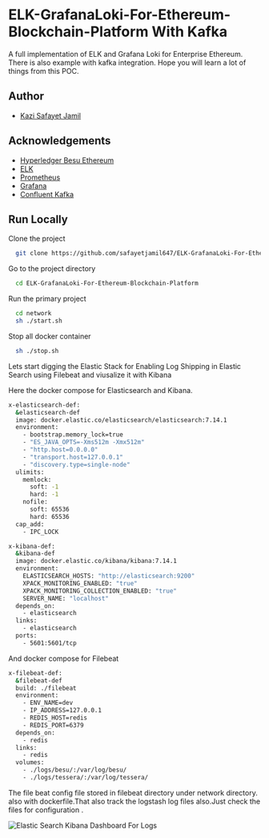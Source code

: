 
# ELK-GrafanaLoki-For-Ethereum-Blockchain-Platform With Kafka

A full implementation of ELK and Grafana Loki for Enterprise Ethereum. There is also example with kafka integration. Hope you will learn a lot of things from this POC.  


## Author

- [Kazi Safayet Jamil](https://www.github.com/safayetjamil647)


## Acknowledgements

 - [Hyperledger Besu Ethereum](https://besu.hyperledger.org/en/stable/)
 - [ELK](https://www.elastic.co/what-is/elk-stack)
 - [Prometheus](https://prometheus.io/)
  - [Grafana](https://grafana.com/)
 - [Confluent Kafka](https://www.confluent.io/)

## Run Locally

Clone the project

```bash
  git clone https://github.com/safayetjamil647/ELK-GrafanaLoki-For-Ethereum-Blockchain-Platform
```
Go to the project directory

```bash
  cd ELK-GrafanaLoki-For-Ethereum-Blockchain-Platform
```

Run the primary project

```bash
  cd network
  sh ./start.sh
```

Stop all docker container

```bash
  sh ./stop.sh
```

Lets start digging the Elastic Stack for Enabling Log Shipping in Elastic Search using Filebeat and viusalize it with Kibana

Here the docker compose for Elasticsearch and Kibana.
```bash
x-elasticsearch-def:
  &elasticsearch-def
  image: docker.elastic.co/elasticsearch/elasticsearch:7.14.1
  environment:
    - bootstrap.memory_lock=true
    - "ES_JAVA_OPTS=-Xms512m -Xmx512m"
    - "http.host=0.0.0.0"
    - "transport.host=127.0.0.1"
    - "discovery.type=single-node"
  ulimits:
    memlock:
      soft: -1
      hard: -1
    nofile:
      soft: 65536
      hard: 65536
  cap_add:
    - IPC_LOCK

x-kibana-def:
  &kibana-def
  image: docker.elastic.co/kibana/kibana:7.14.1
  environment:
    ELASTICSEARCH_HOSTS: "http://elasticsearch:9200"
    XPACK_MONITORING_ENABLED: "true"
    XPACK_MONITORING_COLLECTION_ENABLED: "true"
    SERVER_NAME: "localhost"
  depends_on:
    - elasticsearch
  links:
    - elasticsearch
  ports:
    - 5601:5601/tcp
```
And docker compose for Filebeat

```bash
x-filebeat-def:
  &filebeat-def
  build: ./filebeat
  environment:
    - ENV_NAME=dev
    - IP_ADDRESS=127.0.0.1
    - REDIS_HOST=redis
    - REDIS_PORT=6379
  depends_on:
    - redis
  links:
    - redis
  volumes:
    - ./logs/besu/:/var/log/besu/
    - ./logs/tessera/:/var/log/tessera/
```
The file beat config file stored in filebeat directory under network directory.
also with dockerfile.That also track the logstash log files also.Just check the files for configuration .

![Elastic Search Kibana Dashboard For Logs](https://user-images.githubusercontent.com/60421249/218857749-c65dec9b-0d26-4b8b-ac0a-70c1a95248a1.png)

